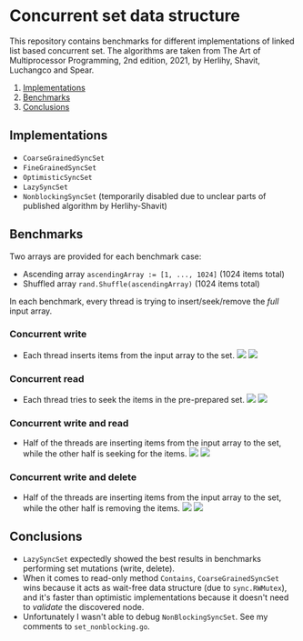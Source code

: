 # Concurrent set data structure 
This repository contains benchmarks for different implementations of linked list based concurrent set. 
The algorithms are taken from The Art of Multiprocessor Programming, 2nd edition, 2021, by Herlihy, Shavit, Luchangco and Spear.

1. [Implementations](#Implementations)
2. [Benchmarks](#Benchmarks)
3. [Conclusions](#Conclusions)

## Implementations

- `CoarseGrainedSyncSet`
- `FineGrainedSyncSet`
- `OptimisticSyncSet`
- `LazySyncSet`
- `NonblockingSyncSet` (temporarily disabled due to unclear parts of published algorithm by Herlihy-Shavit)

## Benchmarks

Two arrays are provided for each benchmark case:

- Ascending array `ascendingArray := [1, ..., 1024]` (1024 items total)
- Shuffled array `rand.Shuffle(ascendingArray)` (1024 items total)

In each benchmark, every thread is trying to insert/seek/remove the *full* input array.

### Concurrent write
- Each thread inserts items from the input array to the set.
![](report/insert_ascending_array.svg)
![](report/insert_shuffled_array.svg)

### Concurrent read 
- Each thread tries to seek the items in the pre-prepared set.
![](report/contains_ascending_array.svg)
![](report/contains_shuffled_array.svg)
  
### Concurrent write and read
- Half of the threads are inserting items from the input array to the set, while the other half is seeking for the items.
![](report/insert_and_contains_ascending_array.svg)
![](report/insert_and_contains_shuffled_array.svg)

### Concurrent write and delete
- Half of the threads are inserting items from the input array to the set, while the other half is removing the items.
![](report/insert_and_remove_ascending_array.svg)
![](report/insert_and_remove_shuffled_array.svg)
  
## Conclusions

* `LazySyncSet` expectedly showed the best results in benchmarks performing set mutations (write, delete).
* When it comes to read-only method `Contains`, `CoarseGrainedSyncSet` wins because it acts as wait-free data structure (due to `sync.RWMutex`),
  and it's faster than optimistic implementations because it doesn't need to *validate* the discovered node.
* Unfortunately I wasn't able to debug `NonBlockingSyncSet`. See my comments to `set_nonblocking.go`.